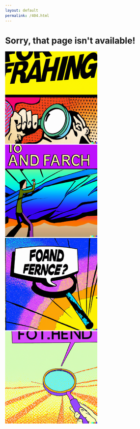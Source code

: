 ```yaml
---
layout: default
permalink: /404.html
---
```


# Sorry, that page isn't available!

<style>
.row {
  display: flex;
  flex-wrap: wrap;
  padding: 0 16px;
}

/* Create two equal columns that sits next to each other */
.column {
  flex: 50%;
  padding: 0 4px;
}

.column img {
  margin-top: 16px;
  vertical-align: middle;
} 
</style>

<div class="d-grid gap-3">
  <img src="/assets/img/dalle/notfound-1.png" class="rounded float-start" width="300">
  <img src="/assets/img/dalle/notfound-2.png" class="rounded float-start" width="300">
</div>    
<div class="d-grid gap-3">
  <img src="/assets/img/dalle/notfound-3.png" class="rounded float-start" width="300">
  <img src="/assets/img/dalle/notfound-4.png" class="rounded float-start" width="300">
</div>
